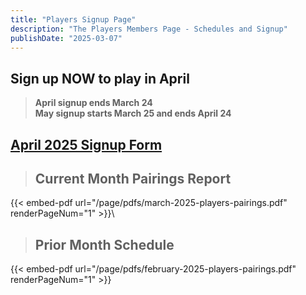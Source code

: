 ```yaml
---
title: "Players Signup Page"
description: "The Players Members Page - Schedules and Signup"
publishDate: "2025-03-07"
---
```

## **Sign up NOW to play in April**<br>

> **April signup ends March 24**\
> **May signup starts March 25 and ends April 24**

## **[April 2025 Signup Form](https://forms.gle/LjnqcQuecU7qC6a58)**

>## **Current Month Pairings Report**
{{< embed-pdf url="/page/pdfs/march-2025-players-pairings.pdf" renderPageNum="1" >}}\
>## **Prior Month Schedule**
{{< embed-pdf url="/page/pdfs/february-2025-players-pairings.pdf" renderPageNum="1" >}}
